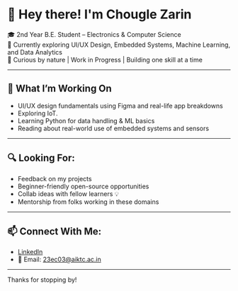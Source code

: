 # 👋 Hey there! I'm Chougle Zarin 

🎓 2nd Year B.E. Student – Electronics & Computer Science  
🌱 Currently exploring UI/UX Design, Embedded Systems, Machine Learning, and Data Analytics  
🧠 Curious by nature | Work in Progress | Building one skill at a time

---

## 🚀 What I’m Working On
- UI/UX design fundamentals using Figma and real-life app breakdowns  
- Exploring IoT. 
- Learning Python for data handling & ML basics  
- Reading about real-world use of embedded systems and sensors  

---

## 🔍 Looking For:
- Feedback on my projects  
- Beginner-friendly open-source opportunities  
- Collab ideas with fellow learners 💡  
- Mentorship from folks working in these domains

---

## 📫 Connect With Me:
- [LinkedIn](www.linkedin.com/in/zarinchougle)
- 📧 Email: 23ec03@aiktc.ac.in

---

Thanks for stopping by!  
